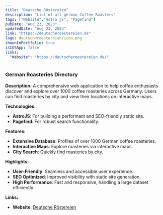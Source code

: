 ```yaml
---
title: "Deutsche Röstereien"
description: "List of all german Coffee Roasters"
tags: ["Website","Astro.js", "Pagefind"]
pubDate: "Aug 23, 2023"
updatedDate: "Aug 23, 2023"
link: "https://deutscheroestereien.de"
logo: deutscheroestereien/icon.png
shownInPortfolio: true 
isIOSApp: false
links:
  "Website": "https://deutscheroestereien.de/"
---
```


### German Roasteries Directory

**Description:**
A comprehensive web application to help coffee enthusiasts discover and explore over 1000 coffee roasteries across Germany. Users can find roasteries by city and view their locations on interactive maps.

**Technologies:**
- **AstroJS**: For building a performant and SEO-friendly static site.
- **Pagefind**: For robust search functionality.

**Features:**
- **Extensive Database**: Profiles of over 1000 German coffee roasteries.
- **Interactive Maps**: Explore roasteries via interactive maps.
- **City Search**: Quickly find roasteries by city.

**Highlights:**
- **User-Friendly**: Seamless and accessible user experience.
- **SEO Optimized**: Improved visibility with static site generation.
- **High Performance**: Fast and responsive, handling a large dataset efficiently.

**Links:**
- **Website**: [Deutsche Röstereien](https://deutscherostereien.de)